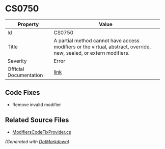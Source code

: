 # CS0750

| Property               | Value                                                                                                                |
| ---------------------- | -------------------------------------------------------------------------------------------------------------------- |
| Id                     | CS0750                                                                                                               |
| Title                  | A partial method cannot have access modifiers or the virtual, abstract, override, new, sealed, or extern modifiers\. |
| Severity               | Error                                                                                                                |
| Official Documentation | [link](http://docs.microsoft.com/en-us/dotnet/csharp/misc/cs0750)                                                    |

## Code Fixes

* Remove invalid modifier

## Related Source Files

* [ModifiersCodeFixProvider.cs](../../src/CodeFixes/CSharp/CodeFixes/ModifiersCodeFixProvider.cs)

*\(Generated with [DotMarkdown](http://github.com/JosefPihrt/DotMarkdown)\)*